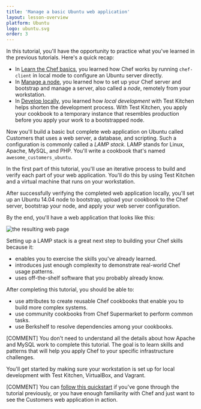 ```yaml
---
title: 'Manage a basic Ubuntu web application'
layout: lesson-overview
platform: Ubuntu
logo: ubuntu.svg
order: 3
---
```

In this tutorial, you'll have the opportunity to practice what you've learned in the previous tutorials. Here's a quick recap:

* In [Learn the Chef basics](/learn-the-basics/ubuntu), you learned how Chef works by running `chef-client` in local mode to configure an Ubuntu server directly.
* In [Manage a node](/tutorials/manage-a-node/ubuntu/), you learned how to set up your Chef server and bootstrap and manage a server, also called a _node_, remotely from your workstation.
* In [Develop locally](/tutorials/local-development/ubuntu/), you learned how _local development_ with Test Kitchen helps shorten the development process. With Test Kitchen, you apply your cookbook to a temporary instance that resembles production before you apply your work to a bootstrapped node.

Now you'll build a basic but complete web application on Ubuntu called Customers that uses a web server, a database, and scripting. Such a configuration is commonly called a _LAMP stack_. LAMP stands for Linux, Apache, MySQL, and PHP. You'll write a cookbook that's named `awesome_customers_ubuntu`.

In the first part of this tutorial, you'll use an iterative process to build and verify each part of your web application. You'll do this by using Test Kitchen and a virtual machine that runs on your workstation.

After successfully verifying the completed web application locally, you'll set up an Ubuntu 14.04 node to bootstrap, upload your cookbook to the Chef server, bootstrap your node, and apply your web server configuration.

By the end, you'll have a web application that looks like this:

![the resulting web page](misc/manage_customers_node.png)

Setting up a LAMP stack is a great next step to building your Chef skills because it:

* enables you to exercise the skills you've already learned.
* introduces just enough complexity to demonstrate real-world Chef usage patterns.
* uses off-the-shelf software that you probably already know.

After completing this tutorial, you should be able to:

* use attributes to create reusable Chef cookbooks that enable you to build more complex systems.
* use community cookbooks from Chef Supermarket to perform common tasks.
* use Berkshelf to resolve dependencies among your cookbooks.

[COMMENT] You don't need to understand all the details about how Apache and MySQL work to complete this tutorial. The goal is to learn skills and patterns that will help you apply Chef to your specific infrastructure challenges.

You'll get started by making sure your workstation is set up for local development with Test Kitchen, VirtualBox, and Vagrant.

[COMMENT] You can [follow this quickstart](/manage-a-web-app/ubuntu/bring-up-the-web-app-using-test-kitchen/) if you've gone through the tutorial previously, or you have enough familiarity with Chef and just want to see the Customers web application in action.

